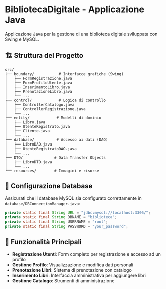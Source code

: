 # BibliotecaDigitale - Applicazione Java

Applicazione Java per la gestione di una biblioteca digitale sviluppata con Swing e MySQL.

## 🏗️ Struttura del Progetto

```
src/
├── boundary/           # Interfacce grafiche (Swing)
│   ├── FormRegistrazione.java
│   ├── FormProfiloUtente.java
│   ├── InserimentoLibro.java
│   ├── PrenotazioneLibro.java
│   └── ...
├── control/            # Logica di controllo
│   ├── ControllerCatalogo.java
│   ├── ControllerRegistrazione.java
│   └── ...
├── entity/            # Modelli di dominio
│   ├── Libro.java
│   ├── UtenteRegistrato.java
│   ├── Cliente.java
│   └── ...
├── database/          # Accesso ai dati (DAO)
│   ├── LibroDAO.java
│   ├── UtenteRegistratoDAO.java
│   └── ...
├── DTO/              # Data Transfer Objects
│   ├── LibroDTO.java
│   └── ...
└── resources/        # Immagini e risorse
```

## 🔧 Configurazione Database

Assicurati che il database MySQL sia configurato correttamente in `database/DBConnectionManager.java`:

```java
private static final String URL = "jdbc:mysql://localhost:3306/";
private static final String DBNAME = "biblioteca";
private static final String USERNAME = "root";
private static final String PASSWORD = "your_password";
```

## 📱 Funzionalità Principali

- **Registrazione Utenti**: Form completo per registrazione e accesso ad un profilo
- **Gestione Profilo**: Visualizzazione e modifica dati personali
- **Prenotazione Libri**: Sistema di prenotazione con catalogo
- **Inserimento Libri**: Interfaccia amministrativa per aggiungere libri
- **Gestione Catalogo**: Strumenti di amministrazione